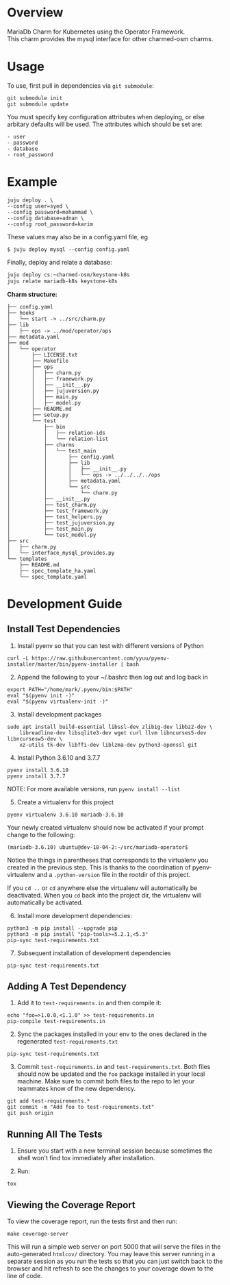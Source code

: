 # Overview

MariaDb Charm for Kubernetes using the Operator Framework.  
This charm provides the mysql interface for other charmed-osm charms.

# Usage

To use, first pull in dependencies via `git submodule`:

```
git submodule init
git submodule update
```

You must specify key configuration attributes when deploying,
or else arbitary defaults will be used. The attributes which
should be set are:

```
- user
- password
- database
- root_password
```

# Example
```
juju deploy . \
--config user=syed \
--config password=mohammad \
--config database=adnan \
--config root_password=karim
```
These values may also be in a config.yaml file, eg

```
$ juju deploy mysql --config config.yaml
```

Finally, deploy and relate a database:

```bash
juju deploy cs:~charmed-osm/keystone-k8s
juju relate mariadb-k8s keystone-k8s
```

**Charm structure:**

```
├── config.yaml
├── hooks
│   └── start -> ../src/charm.py
├── lib
│   ├── ops -> ../mod/operator/ops
├── metadata.yaml
├── mod
│   └── operator
│       ├── LICENSE.txt
│       ├── Makefile
│       ├── ops
│       │   ├── charm.py
│       │   ├── framework.py
│       │   ├── __init__.py
│       │   ├── jujuversion.py
│       │   ├── main.py
│       │   ├── model.py
│       ├── README.md
│       ├── setup.py
│       └── test
│           ├── bin
│           │   ├── relation-ids
│           │   └── relation-list
│           ├── charms
│           │   └── test_main
│           │       ├── config.yaml
│           │       ├── lib
│           │       │   ├── __init__.py
│           │       │   └── ops -> ../../../../ops
│           │       ├── metadata.yaml
│           │       └── src
│           │           └── charm.py
│           ├── __init__.py
│           ├── test_charm.py
│           ├── test_framework.py
│           ├── test_helpers.py
│           ├── test_jujuversion.py
│           ├── test_main.py
│           └── test_model.py
├── src
│   ├── charm.py
│   └── interface_mysql_provides.py
└── templates
    ├── README.md
    ├── spec_template_ha.yaml
    └── spec_template.yaml
```

# Development Guide

## Install Test Dependencies

1. Install pyenv so that you can test with different versions of Python

```
curl -L https://raw.githubusercontent.com/yyuu/pyenv-installer/master/bin/pyenv-installer | bash
```

2. Append the following to your ~/.bashrc then log out and log back in

```
export PATH="/home/mark/.pyenv/bin:$PATH"
eval "$(pyenv init -)"
eval "$(pyenv virtualenv-init -)"
```

3. Install development packages

```
sudo apt install build-essential libssl-dev zlib1g-dev libbz2-dev \
    libreadline-dev libsqlite3-dev wget curl llvm libncurses5-dev libncursesw5-dev \
    xz-utils tk-dev libffi-dev liblzma-dev python3-openssl git
```

4. Install Python 3.6.10 and 3.7.7

```
pyenv install 3.6.10
pyenv install 3.7.7
```

NOTE: For more available versions, run `pyenv install --list`

5. Create a virtualenv for this project

```
pyenv virtualenv 3.6.10 mariadb-3.6.10
```

Your newly created virtualenv should now be activated if your prompt change
to the following:

```
(mariadb-3.6.10) ubuntu@dev-18-04-2:~/src/mariadb-operator$
```

Notice the things in parentheses that corresponds to the virtualenv you created
in the previous step. This is thanks to the coordination of pyenv-virtualenv and
a `.python-version` file in the rootdir of this project.

If you `cd ..` or `cd` anywhere else the virtualenv will automatically be
deactivated. When you `cd` back into the project dir, the virtualenv will
automatically be activated.

6. Install more development dependencies:

```
python3 -m pip install --upgrade pip
python3 -m pip install "pip-tools>=5.2.1,<5.3"
pip-sync test-requirements.txt
```

7. Subsequent installation of development dependencies

```
pip-sync test-requirements.txt
```

## Adding A Test Dependency

1. Add it to `test-requirements.in` and then compile it:

```
echo "foo=>1.0.0,<1.1.0" >> test-requirements.in
pip-compile test-requirements.in
```

2. Sync the packages installed in your env to the ones declared
   in the regenerated `test-requirements.txt`

```
pip-sync test-requirements.txt
```

3. Commit `test-requirements.in` and `test-requirements.txt`. Both
   files should now be updated and the `foo` package installed in your
   local machine. Make sure to commit both files to the repo to let your
   teammates know of the new dependency.

```
git add test-requirements.*
git commit -m "Add foo to test-requirements.txt"
git push origin
```

## Running All The Tests

1. Ensure you start with a new terminal session because sometimes the shell
   won't find tox immediately after installation.

2. Run:

```
tox
```

## Viewing the Coverage Report

To view the coverage report, run the tests first and then run:

```
make coverage-server
```

This will run a simple web server on port 5000 that will serve the files
in the auto-generated `htmlcov/` directory. You may leave this server running
in a separate session as you run the tests so that you can just switch back
to the browser and hit refresh to see the changes to your coverage down to
the line of code.
